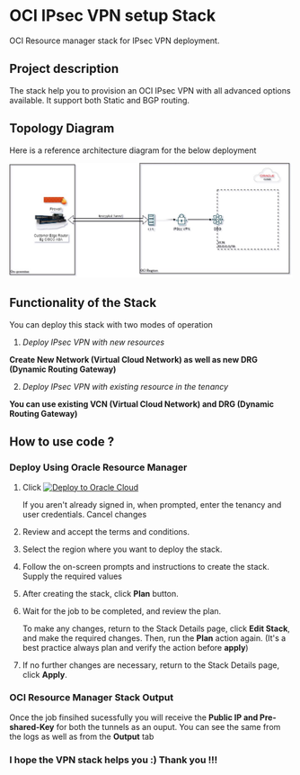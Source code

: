 # OCI IPsec VPN setup Stack
OCI Resource manager stack for IPsec VPN deployment.

## Project description

The stack help you to provision an OCI IPsec VPN with all advanced options available. It support both Static and BGP routing.

## Topology Diagram 

Here is a reference architecture diagram for the below deployment

![](IPsecVPN.jpg)



## Functionality of the Stack

You can deploy this stack with two modes of operation

1. _Deploy IPsec VPN with new resources_ 

**Create New Network (Virtual Cloud Network) as well as new DRG (Dynamic Routing Gateway)**

2. _Deploy IPsec VPN with existing resource in the tenancy_ 

**You can use existing VCN (Virtual Cloud Network) and DRG (Dynamic Routing Gateway)**

## How to use code ?


### Deploy Using Oracle Resource Manager

1. Click [![Deploy to Oracle Cloud](https://oci-resourcemanager-plugin.plugins.oci.oraclecloud.com/latest/deploy-to-oracle-cloud.svg)](https://cloud.oracle.com/resourcemanager/stacks/create?region=home&zipUrl=https://github.com/balus7891/OCI-vpn-setup/releases/download/v1.1/OCI_IPSec_VPN_setup_Stack-v1.1.zip)

    If you aren't already signed in, when prompted, enter the tenancy and user credentials. Cancel changes

2. Review and accept the terms and conditions.

3. Select the region where you want to deploy the stack.

4. Follow the on-screen prompts and instructions to create the stack. Supply the required values

5. After creating the stack, click **Plan** button.

6. Wait for the job to be completed, and review the plan.

    To make any changes, return to the Stack Details page, click **Edit Stack**, and make the required changes. Then, run the **Plan** action again. (It's a best practice always plan and verify the action before **apply**)

7. If no further changes are necessary, return to the Stack Details page, click **Apply**. 



### OCI Resource Manager Stack Output

Once the job finsihed sucessfully you will receive the **Public IP and Pre-shared-Key** for both the tunnels as an ouput. You can see the same from the logs as well as from the **Output** tab



### I hope the VPN stack helps you :) Thank you !!!

